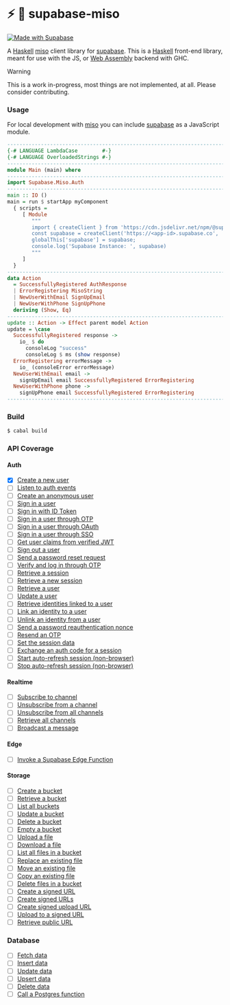 ⚡ :ramen: supabase-miso
=======================

[![Made with Supabase](https://supabase.com/badge-made-with-supabase.svg)](https://supabase.com)

A [Haskell](https://haskell.org) [miso](https://haskell-miso.org) client library for [supabase](https://supabase.com). This is a [Haskell](https://haskell.org) front-end library, meant for use with the JS, or [Web Assembly](https://ghc.gitlab.haskell.org/ghc/doc/users_guide/wasm.html) backend with GHC.

> [!WARNING]
> This is a work in-progress, most things are not implemented, at all. Please consider contributing.

### Usage

For local development with [miso](https://github.com/dmjio/miso) you can include [supabase](https://github.com/supabase) as a JavaScript module.

```haskell
-----------------------------------------------------------------------------
{-# LANGUAGE LambdaCase        #-}
{-# LANGUAGE OverloadedStrings #-}
-----------------------------------------------------------------------------
module Main (main) where
-----------------------------------------------------------------------------
import Supabase.Miso.Auth
-----------------------------------------------------------------------------
main :: IO ()
main = run $ startApp myComponent
  { scripts =
     [ Module
        """
        import { createClient } from 'https://cdn.jsdelivr.net/npm/@supabase/supabase-js/+esm'
        const supabase = createClient('https://<app-id>.supabase.co', '<anon-key>');
        globalThis['supabase'] = supabase;
        console.log('Supabase Instance: ', supabase)
        """
     ]
  }
-----------------------------------------------------------------------------
data Action
  = SuccessfullyRegistered AuthResponse
  | ErrorRegistering MisoString
  | NewUserWithEmail SignUpEmail
  | NewUserWithPhone SignUpPhone
  deriving (Show, Eq)
-----------------------------------------------------------------------------
update :: Action -> Effect parent model Action
update = \case
  SuccessfullyRegistered response ->
    io_ $ do 
      consoleLog "success"
      consoleLog $ ms (show response)
  ErrorRegistering errorMessage ->
    io_ (consoleError errorMessage)
  NewUserWithEmail email ->
    signUpEmail email SuccessfullyRegistered ErrorRegistering
  NewUserWithPhone phone ->
    signUpPhone email SuccessfullyRegistered ErrorRegistering
-----------------------------------------------------------------------------
```

### Build

```bash
$ cabal build
```

### API Coverage

#### Auth

  - [x] [Create a new user](https://supabase.com/docs/reference/javascript/auth-signup)
  - [ ] [Listen to auth events](https://supabase.com/docs/reference/javascript/auth-onauthstatechange)
  - [ ] [Create an anonymous user](https://supabase.com/docs/reference/javascript/auth-signinanonymously)
  - [ ] [Sign in a user](https://supabase.com/docs/reference/javascript/auth-signinwithpassword)
  - [ ] [Sign in with ID Token](https://supabase.com/docs/reference/javascript/auth-signinwithidtoken)
  - [ ] [Sign in a user through OTP](https://supabase.com/docs/reference/javascript/auth-signinwithotp)
  - [ ] [Sign in a user through OAuth](https://supabase.com/docs/reference/javascript/auth-signinwithoauth)
  - [ ] [Sign in a user through SSO](https://supabase.com/docs/reference/javascript/auth-signinwithsso)
  - [ ] [Get user claims from verified JWT](https://supabase.com/docs/reference/javascript/auth-getclaims)
  - [ ] [Sign out a user](https://supabase.com/docs/reference/javascript/auth-signout)
  - [ ] [Send a password reset request](https://supabase.com/docs/reference/javascript/auth-resetpasswordforemail)
  - [ ] [Verify and log in through OTP](https://supabase.com/docs/reference/javascript/auth-verifyotp)
  - [ ] [Retrieve a session](https://supabase.com/docs/reference/javascript/auth-getsession)
  - [ ] [Retrieve a new session](https://supabase.com/docs/reference/javascript/auth-refreshsession)
  - [ ] [Retrieve a user](https://supabase.com/docs/reference/javascript/auth-getuser)
  - [ ] [Update a user](https://supabase.com/docs/reference/javascript/auth-getuser)
  - [ ] [Retrieve identities linked to a user](https://supabase.com/docs/reference/javascript/auth-getuseridentities)
  - [ ] [Link an identity to a user](https://supabase.com/docs/reference/javascript/auth-linkidentity)
  - [ ] [Unlink an identity from a user](https://supabase.com/docs/reference/javascript/auth-unlinkidentity)
  - [ ] [Send a password reauthentication nonce](https://supabase.com/docs/reference/javascript/auth-reauthentication)
  - [ ] [Resend an OTP](https://supabase.com/docs/reference/javascript/auth-resend)
  - [ ] [Set the session data](https://supabase.com/docs/reference/javascript/auth-setsession)
  - [ ] [Exchange an auth code for a session](https://supabase.com/docs/reference/javascript/auth-exchangecodeforsession)
  - [ ] [Start auto-refresh session (non-browser)](https://supabase.com/docs/reference/javascript/auth-startautorefresh)
  - [ ] [Stop auto-refresh session (non-browser)](https://supabase.com/docs/reference/javascript/auth-stopautorefresh)

#### Realtime

  - [ ] [Subscribe to channel](https://supabase.com/docs/reference/javascript/subscribe)
  - [ ] [Unsubscribe from a channel](https://supabase.com/docs/reference/javascript/removechannel)
  - [ ] [Unsubscribe from all channels](https://supabase.com/docs/reference/javascript/removeallchannels)
  - [ ] [Retrieve all channels](https://supabase.com/docs/reference/javascript/getchannels)
  - [ ] [Broadcast a message](https://supabase.com/docs/reference/javascript/broadcastmessage)

#### Edge

  - [ ] [Invoke a Supabase Edge Function](https://supabase.com/docs/reference/javascript/functions-invoke)

#### Storage

  - [ ] [Create a bucket](https://supabase.com/docs/reference/javascript/storage-createbucket)
  - [ ] [Retrieve a bucket](https://supabase.com/docs/reference/javascript/storage-getbucket)
  - [ ] [List all buckets](https://supabase.com/docs/reference/javascript/storage-listbuckets)
  - [ ] [Update a bucket](https://supabase.com/docs/reference/javascript/storage-updatebucket)
  - [ ] [Delete a bucket](https://supabase.com/docs/reference/javascript/storage-deletebucket)
  - [ ] [Empty a bucket](https://supabase.com/docs/reference/javascript/storage-emptybucket)
  - [ ] [Upload a file](https://supabase.com/docs/reference/javascript/storage-from-upload)
  - [ ] [Download a file](https://supabase.com/docs/reference/javascript/storage-from-download)
  - [ ] [List all files in a bucket](https://supabase.com/docs/reference/javascript/storage-from-list)
  - [ ] [Replace an existing file](https://supabase.com/docs/reference/javascript/storage-from-update)
  - [ ] [Move an existing file](https://supabase.com/docs/reference/javascript/storage-from-move)
  - [ ] [Copy an existing file](https://supabase.com/docs/reference/javascript/storage-from-copy)
  - [ ] [Delete files in a bucket](https://supabase.com/docs/reference/javascript/storage-from-remove)
  - [ ] [Create a signed URL](https://supabase.com/docs/reference/javascript/storage-from-createsignedurl)
  - [ ] [Create signed URLs](https://supabase.com/docs/reference/javascript/storage-from-createsignedurls)
  - [ ] [Create signed upload URL](https://supabase.com/docs/reference/javascript/storage-from-createsigneduploadurl)
  - [ ] [Upload to a signed URL](https://supabase.com/docs/reference/javascript/storage-from-uploadtosignedurl)
  - [ ] [Retrieve public URL](https://supabase.com/docs/reference/javascript/storage-from-getpublicurl)

### Database

  - [ ] [Fetch data](https://supabase.com/docs/reference/javascript/select)
  - [ ] [Insert data](https://supabase.com/docs/reference/javascript/insert)
  - [ ] [Update data](https://supabase.com/docs/reference/javascript/update)
  - [ ] [Upsert data](https://supabase.com/docs/reference/javascript/upsert)
  - [ ] [Delete data](https://supabase.com/docs/reference/javascript/delete)
  - [ ] [Call a Postgres function](https://supabase.com/docs/reference/javascript/rpc)

